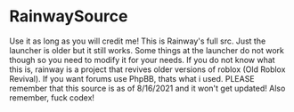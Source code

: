 # RainwaySource
Use it as long as you will credit me!
This is Rainway's full src.
Just the launcher is older but it still works. Some things at the launcher do not work though so you need to modify it for your needs. If you do not know what this is, rainway is a project that revives older versions of roblox (Old Roblox Revival). If you want forums use PhpBB, thats what i used. PLEASE remember that this source is as of 8/16/2021 and it won't get updated!
Also remember, fuck codex!
